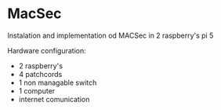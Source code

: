# MacSec
Instalation and implementation od MACSec in 2 raspberry's pi 5

Hardware configuration:
- 2 raspberry's
- 4 patchcords
- 1 non managable switch
- 1 computer
- internet comunication

